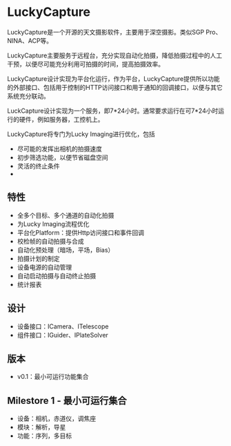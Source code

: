 # LuckyCapture

LuckyCapture是一个开源的天文摄影软件，主要用于深空摄影。类似SGP Pro、NINA、ACP等。

LuckyCapture主要服务于远程台，充分实现自动化拍摄，降低拍摄过程中的人工干预，以便尽可能充分利用可拍摄的时间，提高拍摄效率。

LuckyCapture设计实现为平台化运行，作为平台，LuckyCapture提供所以功能的外部接口、包括用于控制的HTTP访问接口和用于通知的回调接口，以便与其它系统充分联动。

LuckCapture设计实现为一个服务，即7\*24小时。通常要求运行在可7\*24小时运行的硬件，例如服务器，工控机上。

LuckyCapture将专门为Lucky Imaging进行优化，包括

- 尽可能的发挥出相机的拍摄速度
- 初步筛选功能，以便节省磁盘空间
- 灵活的终止条件
- 

## 特性

- 全多个目标、多个通道的自动化拍摄
- 为Lucky Imaging流程优化
- 平台化Platform：提供Http访问接口和事件回调
- 校检帧的自动拍摄与合成
- 自动化预处理（暗场，平场，Bias）
- 拍摄计划的制定
- 设备电源的自动管理
- 自动启动拍摄与自动终止拍摄
- 统计报表

## 设计

- 设备接口：ICamera、ITelescope
- 组件接口：IGuider、IPlateSolver

## 版本

- v0.1：最小可运行功能集合

## Milestore 1 - 最小可运行集合

- 设备：相机，赤道仪，调焦座
- 模块：解析，导星
- 功能：序列，多目标


